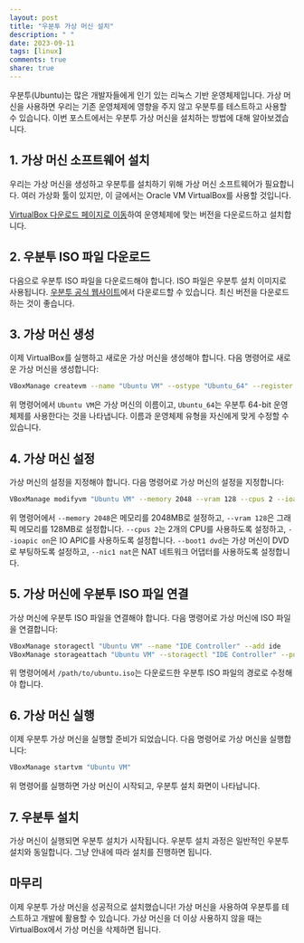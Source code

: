 ```yaml
---
layout: post
title: "우분투 가상 머신 설치"
description: " "
date: 2023-09-11
tags: [linux]
comments: true
share: true
---
```


우분투(Ubuntu)는 많은 개발자들에게 인기 있는 리눅스 기반 운영체제입니다. 가상 머신을 사용하면 우리는 기존 운영체제에 영향을 주지 않고 우분투를 테스트하고 사용할 수 있습니다. 이번 포스트에서는 우분투 가상 머신을 설치하는 방법에 대해 알아보겠습니다.

## 1. 가상 머신 소프트웨어 설치

우리는 가상 머신을 생성하고 우분투를 설치하기 위해 가상 머신 소프트웨어가 필요합니다. 여러 가상화 툴이 있지만, 이 글에서는 Oracle VM VirtualBox를 사용할 것입니다. 

[VirtualBox 다운로드 페이지로 이동](https://www.virtualbox.org/wiki/Downloads)하여 운영체제에 맞는 버전을 다운로드하고 설치합니다.

## 2. 우분투 ISO 파일 다운로드

다음으로 우분투 ISO 파일을 다운로드해야 합니다. ISO 파일은 우분투 설치 이미지로 사용됩니다. [우분투 공식 웹사이트](https://ubuntu.com/download)에서 다운로드할 수 있습니다. 최신 버전을 다운로드하는 것이 좋습니다.

## 3. 가상 머신 생성

이제 VirtualBox를 실행하고 새로운 가상 머신을 생성해야 합니다. 다음 명령어로 새로운 가상 머신을 생성합니다:

```bash
VBoxManage createvm --name "Ubuntu VM" --ostype "Ubuntu_64" --register
```

위 명령어에서 `Ubuntu VM`은 가상 머신의 이름이고, `Ubuntu_64`는 우분투 64-bit 운영체제를 사용한다는 것을 나타냅니다. 이름과 운영체제 유형을 자신에게 맞게 수정할 수 있습니다.

## 4. 가상 머신 설정

가상 머신의 설정을 지정해야 합니다. 다음 명령어로 가상 머신의 설정을 지정합니다:

```bash
VBoxManage modifyvm "Ubuntu VM" --memory 2048 --vram 128 --cpus 2 --ioapic on --boot1 dvd --nic1 nat
```

위 명령어에서 `--memory 2048`은 메모리를 2048MB로 설정하고, `--vram 128`은 그래픽 메모리를 128MB로 설정합니다. `--cpus 2`는 2개의 CPU를 사용하도록 설정하고, `--ioapic on`은 IO APIC를 사용하도록 설정합니다. `--boot1 dvd`는 가상 머신이 DVD로 부팅하도록 설정하고, `--nic1 nat`은 NAT 네트워크 어댑터를 사용하도록 설정합니다.

## 5. 가상 머신에 우분투 ISO 파일 연결

가상 머신에 우분투 ISO 파일을 연결해야 합니다. 다음 명령어로 가상 머신에 ISO 파일을 연결합니다:

```bash
VBoxManage storagectl "Ubuntu VM" --name "IDE Controller" --add ide
VBoxManage storageattach "Ubuntu VM" --storagectl "IDE Controller" --port 0 --device 0 --type dvddrive --medium /path/to/ubuntu.iso
```

위 명령어에서 `/path/to/ubuntu.iso`는 다운로드한 우분투 ISO 파일의 경로로 수정해야 합니다.

## 6. 가상 머신 실행

이제 우분투 가상 머신을 실행할 준비가 되었습니다. 다음 명령어로 가상 머신을 실행합니다:

```bash
VBoxManage startvm "Ubuntu VM"
```

위 명령어를 실행하면 가상 머신이 시작되고, 우분투 설치 화면이 나타납니다.

## 7. 우분투 설치

가상 머신이 실행되면 우분투 설치가 시작됩니다. 우분투 설치 과정은 일반적인 우분투 설치와 동일합니다. 그냥 안내에 따라 설치를 진행하면 됩니다.

## 마무리

이제 우분투 가상 머신을 성공적으로 설치했습니다! 가상 머신을 사용하여 우분투를 테스트하고 개발에 활용할 수 있습니다. 가상 머신을 더 이상 사용하지 않을 때는 VirtualBox에서 가상 머신을 삭제하면 됩니다.